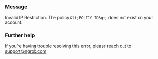 
### Message
Invalid IP Restriction. The policy `&lt;POLICY_ID&gt;` does not exist on your account.

### Further help
If you're having trouble resolving this error, please reach out to [support@ngrok.com](mailto:support@ngrok.com?subject=Help%20with%20ERR_NGROK_1801)

